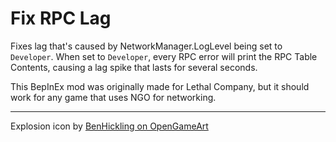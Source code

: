 # Fix RPC Lag
Fixes lag that's caused by NetworkManager.LogLevel being set to `Developer`. When set to `Developer`, every RPC error will print the RPC Table Contents, causing a lag spike that lasts for several seconds.

This BepInEx mod was originally made for Lethal Company, but it should work for any game that uses NGO for networking.

---
Explosion icon by [BenHickling on OpenGameArt](https://opengameart.org/content/explosion-7)